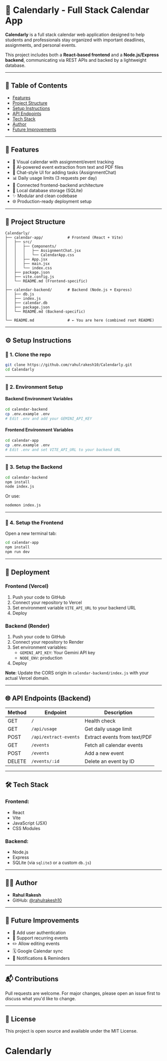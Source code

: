# 📅 Calendarly - Full Stack Calendar App

**Calendarly** is a full stack calendar web application designed to help students and professionals stay organized with important deadlines, assignments, and personal events.

This project includes both a **React-based frontend** and a **Node.js/Express backend**, communicating via REST APIs and backed by a lightweight database.

---

## 🧭 Table of Contents

- [Features](#features)
- [Project Structure](#project-structure)
- [Setup Instructions](#setup-instructions)
- [API Endpoints](#api-endpoints)
- [Tech Stack](#tech-stack)
- [Author](#author)
- [Future Improvements](#future-improvements)

---

## 🚀 Features

- 📆 Visual calendar with assignment/event tracking
- 🤖 AI-powered event extraction from text and PDF files
- 💬 Chat-style UI for adding tasks (AssignmentChat)
- 📊 Daily usage limits (3 requests per day)
- 🔗 Connected frontend-backend architecture
- 📁 Local database storage (SQLite)
- ✨ Modular and clean codebase
- 🌐 Production-ready deployment setup

---

## 📁 Project Structure

```
Calendarly/
├── calendar-app/           # Frontend (React + Vite)
│   ├── src/
│   │   ├── Components/
│   │   │   ├── AssignmentChat.jsx
│   │   │   └── CalendarApp.css
│   │   ├── App.jsx
│   │   ├── main.jsx
│   │   └── index.css
│   ├── package.json
│   ├── vite.config.js
│   └── README.md (Frontend-specific)
│
├── calendar-backend/       # Backend (Node.js + Express)
│   ├── db.js
│   ├── index.js
│   ├── calendar.db
│   ├── package.json
│   └── README.md (Backend-specific)
│
└── README.md               # ← You are here (combined root README)
```

---

## ⚙️ Setup Instructions

### 🔹 1. Clone the repo

```bash
git clone https://github.com/rahulrakesh10/Calendarly.git
cd Calendarly
```

---

### 🔹 2. Environment Setup

#### Backend Environment Variables
```bash
cd calendar-backend
cp .env.example .env
# Edit .env and add your GEMINI_API_KEY
```

#### Frontend Environment Variables
```bash
cd calendar-app
cp .env.example .env
# Edit .env and set VITE_API_URL to your backend URL
```

---

### 🔹 3. Setup the Backend

```bash
cd calendar-backend
npm install
node index.js
```

Or use:

```bash
nodemon index.js
```

---

### 🔹 4. Setup the Frontend

Open a new terminal tab:

```bash
cd calendar-app
npm install
npm run dev
```

---

## 🚀 Deployment

### Frontend (Vercel)
1. Push your code to GitHub
2. Connect your repository to Vercel
3. Set environment variable `VITE_API_URL` to your backend URL
4. Deploy

### Backend (Render)
1. Push your code to GitHub
2. Connect your repository to Render
3. Set environment variables:
   - `GEMINI_API_KEY`: Your Gemini API key
   - `NODE_ENV`: production
4. Deploy

**Note**: Update the CORS origin in `calendar-backend/index.js` with your actual Vercel domain.

---

## 🌐 API Endpoints (Backend)

| Method | Endpoint         | Description               |
|--------|------------------|---------------------------|
| GET    | `/`              | Health check              |
| GET    | `/api/usage`     | Get daily usage limit     |
| POST   | `/api/extract-events` | Extract events from text/PDF |
| GET    | `/events`        | Fetch all calendar events |
| POST   | `/events`        | Add a new event           |
| DELETE | `/events/:id`    | Delete an event by ID     |

---

## 🛠 Tech Stack

### Frontend:
- React
- Vite
- JavaScript (JSX)
- CSS Modules

### Backend:
- Node.js
- Express
- SQLite (via `sqlite3` or a custom `db.js`)

---

## 👨‍💻 Author

- **Rahul Rakesh**
- GitHub: [@rahulrakesh10](https://github.com/rahulrakesh10)

---

## 🚧 Future Improvements

- 🔐 Add user authentication
- 🔁 Support recurring events
- ✏️ Allow editing events
- 🗓️ Google Calendar sync
- 🔔 Notifications & Reminders

---

## 📬 Contributions

Pull requests are welcome. For major changes, please open an issue first to discuss what you'd like to change.

---

## 📝 License

This project is open source and available under the MIT License.
# Calendarly
